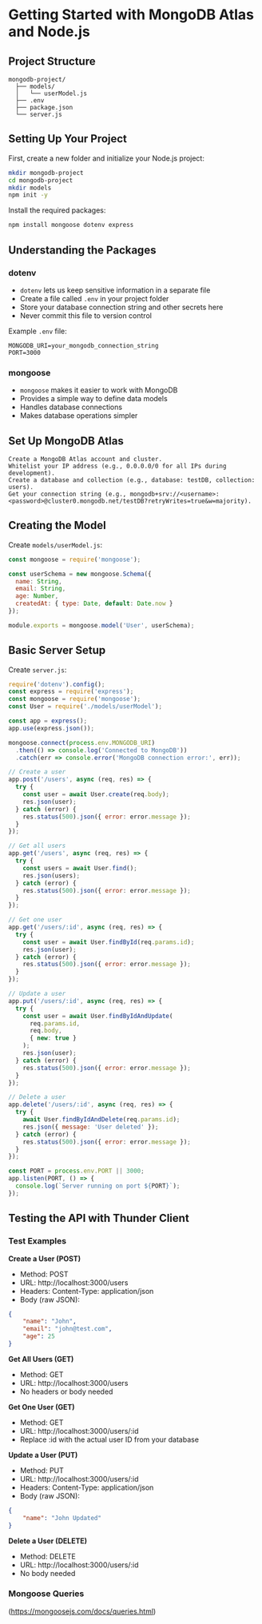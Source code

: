 # Getting Started with MongoDB Atlas and Node.js

## Project Structure
```
mongodb-project/
  ├── models/
  │   └── userModel.js
  ├── .env
  ├── package.json
  └── server.js
```

## Setting Up Your Project

First, create a new folder and initialize your Node.js project:
```bash
mkdir mongodb-project
cd mongodb-project
mkdir models
npm init -y
```

Install the required packages:
```bash
npm install mongoose dotenv express
```

## Understanding the Packages

### dotenv
- `dotenv` lets us keep sensitive information in a separate file
- Create a file called `.env` in your project folder
- Store your database connection string and other secrets here
- Never commit this file to version control

Example `.env` file:
```
MONGODB_URI=your_mongodb_connection_string
PORT=3000
```

### mongoose
- `mongoose` makes it easier to work with MongoDB
- Provides a simple way to define data models
- Handles database connections
- Makes database operations simpler

## Set Up MongoDB Atlas

    Create a MongoDB Atlas account and cluster.
    Whitelist your IP address (e.g., 0.0.0.0/0 for all IPs during development).
    Create a database and collection (e.g., database: testDB, collection: users).
    Get your connection string (e.g., mongodb+srv://<username>:<password>@cluster0.mongodb.net/testDB?retryWrites=true&w=majority).

## Creating the Model

Create `models/userModel.js`:

```javascript
const mongoose = require('mongoose');

const userSchema = new mongoose.Schema({
  name: String,
  email: String,
  age: Number,
  createdAt: { type: Date, default: Date.now }
});

module.exports = mongoose.model('User', userSchema);
```

## Basic Server Setup

Create `server.js`:

```javascript
require('dotenv').config();
const express = require('express');
const mongoose = require('mongoose');
const User = require('./models/userModel');

const app = express();
app.use(express.json());

mongoose.connect(process.env.MONGODB_URI)
  .then(() => console.log('Connected to MongoDB'))
  .catch(err => console.error('MongoDB connection error:', err));

// Create a user
app.post('/users', async (req, res) => {
  try {
    const user = await User.create(req.body);
    res.json(user);
  } catch (error) {
    res.status(500).json({ error: error.message });
  }
});

// Get all users
app.get('/users', async (req, res) => {
  try {
    const users = await User.find();
    res.json(users);
  } catch (error) {
    res.status(500).json({ error: error.message });
  }
});

// Get one user
app.get('/users/:id', async (req, res) => {
  try {
    const user = await User.findById(req.params.id);
    res.json(user);
  } catch (error) {
    res.status(500).json({ error: error.message });
  }
});

// Update a user
app.put('/users/:id', async (req, res) => {
  try {
    const user = await User.findByIdAndUpdate(
      req.params.id, 
      req.body,
      { new: true }
    );
    res.json(user);
  } catch (error) {
    res.status(500).json({ error: error.message });
  }
});

// Delete a user
app.delete('/users/:id', async (req, res) => {
  try {
    await User.findByIdAndDelete(req.params.id);
    res.json({ message: 'User deleted' });
  } catch (error) {
    res.status(500).json({ error: error.message });
  }
});

const PORT = process.env.PORT || 3000;
app.listen(PORT, () => {
  console.log(`Server running on port ${PORT}`);
});
```

## Testing the API with Thunder Client

### Test Examples

**Create a User (POST)**
- Method: POST
- URL: http://localhost:3000/users
- Headers: Content-Type: application/json
- Body (raw JSON):
```json
{
    "name": "John",
    "email": "john@test.com",
    "age": 25
}
```

**Get All Users (GET)**
- Method: GET
- URL: http://localhost:3000/users
- No headers or body needed

**Get One User (GET)**
- Method: GET
- URL: http://localhost:3000/users/:id
- Replace :id with the actual user ID from your database

**Update a User (PUT)**
- Method: PUT
- URL: http://localhost:3000/users/:id
- Headers: Content-Type: application/json
- Body (raw JSON):
```json
{
    "name": "John Updated"
}
```

**Delete a User (DELETE)**
- Method: DELETE
- URL: http://localhost:3000/users/:id
- No body needed

### Mongoose Queries
(https://mongoosejs.com/docs/queries.html)

